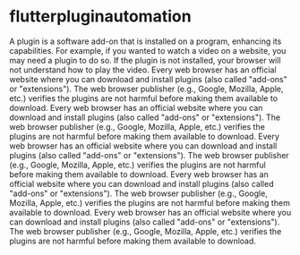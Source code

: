 # flutterpluginautomation
A plugin is a software add-on that is installed on a program, enhancing its capabilities. For example, if you wanted to watch a video on a website, you may need a plugin to do so. If the plugin is not installed, your browser will not understand how to play the video.
Every web browser has an official website where you can download and install plugins (also called "add-ons" or "extensions"). The web browser publisher (e.g., Google, Mozilla, Apple, etc.) verifies the plugins are not harmful before making them available to download.
Every web browser has an official website where you can download and install plugins (also called "add-ons" or "extensions"). The web browser publisher (e.g., Google, Mozilla, Apple, etc.) verifies the plugins are not harmful before making them available to download.
Every web browser has an official website where you can download and install plugins (also called "add-ons" or "extensions"). The web browser publisher (e.g., Google, Mozilla, Apple, etc.) verifies the plugins are not harmful before making them available to download.
Every web browser has an official website where you can download and install plugins (also called "add-ons" or "extensions"). The web browser publisher (e.g., Google, Mozilla, Apple, etc.) verifies the plugins are not harmful before making them available to download.
Every web browser has an official website where you can download and install plugins (also called "add-ons" or "extensions"). The web browser publisher (e.g., Google, Mozilla, Apple, etc.) verifies the plugins are not harmful before making them available to download.